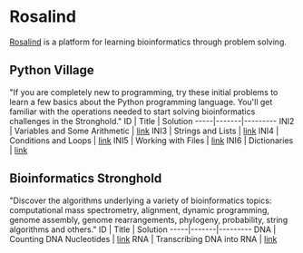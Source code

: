 # Rosalind
[Rosalind](https://rosalind.info/about/) is a platform for learning bioinformatics through problem solving.

## Python Village
"If you are completely new to programming, try these initial problems to learn a few basics about the Python programming language. You'll get familiar with the operations needed to start solving bioinformatics challenges in the Stronghold."
ID   | Title | Solution
-----|-------|---------
INI2 | Variables and Some Arithmetic | [link](https://github.com/giuseppedebiase/rosalind-solutions/tree/main/Python%20Village/INI2) 
INI3 | Strings and Lists | [link](https://github.com/giuseppedebiase/rosalind-solutions/tree/main/Python%20Village/INI3)
INI4 | Conditions and Loops | [link](https://github.com/giuseppedebiase/rosalind-solutions/tree/main/Python%20Village/INI4)
INI5 | Working with Files | [link](https://github.com/giuseppedebiase/rosalind-solutions/tree/main/Python%20Village/INI5)
INI6 | Dictionaries | [link](https://github.com/giuseppedebiase/rosalind-solutions/tree/main/Python%20Village/INI6)

## Bioinformatics Stronghold
"Discover the algorithms underlying a variety of bioinformatics topics: computational mass spectrometry, alignment, dynamic programming, genome assembly, genome rearrangements, phylogeny, probability, string algorithms and others."
ID   | Title | Solution
-----|-------|---------
DNA  | Counting DNA Nucleotides | [link](https://github.com/giuseppedebiase/rosalind-solutions/tree/main/Bioinformatics%20Stronghold/DNA)
RNA  | Transcribing DNA into RNA | [link](https://github.com/giuseppedebiase/rosalind-solutions/tree/main/Bioinformatics%20Stronghold/RNA)
